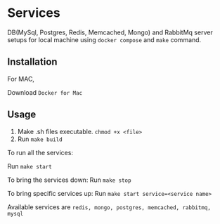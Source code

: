 # Services

DB(MySql, Postgres, Redis, Memcached, Mongo) and RabbitMq server setups for local machine using `docker compose` and `make` command.

## Installation

For MAC, 

Download `Docker for Mac`

## Usage

1. Make .sh files executable.
    ` chmod +x <file> `
2. Run `make build`

To run all the services:
  
  Run `make start`

To bring the services down:
  Run `make stop`

To bring specific services up:
  Run `make start service=<service name>`

  Available services are `redis, mongo, postgres, memcached, rabbitmq, mysql`



